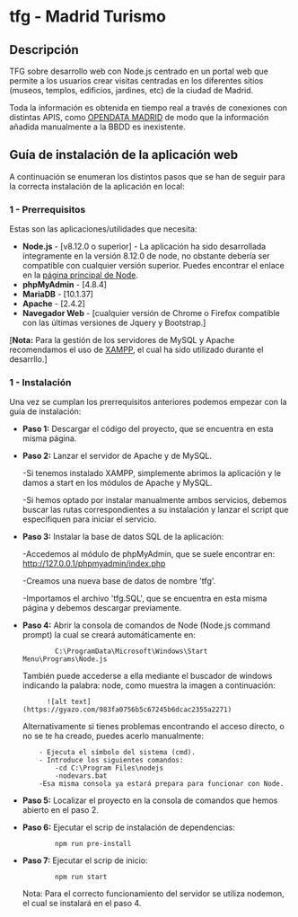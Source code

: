 # tfg - Madrid Turismo

## Descripción

TFG sobre desarrollo web con Node.js centrado en un portal web que permite a los usuarios crear visitas centradas
en los diferentes sitios (museos, templos, edificios, jardines, etc) de la ciudad de Madrid. 

Toda la información es obtenida en tiempo real a través de conexiones con distintas APIS, como [OPENDATA MADRID](https://datos.madrid.es/portal/site/egob/menuitem.9e1e2f6404558187cf35cf3584f1a5a0/?vgnextoid=374512b9ace9f310VgnVCM100000171f5a0aRCRD&vgnextchannel=374512b9ace9f310VgnVCM100000171f5a0aRCRD&vgnextfmt=default)
de modo que la información añadida manualmente a la BBDD es inexistente.

## Guía de instalación de la aplicación web

A continuación se enumeran los distintos pasos que se han de seguir para la correcta instalación de la aplicación en local:

### 1 - Prerrequisitos

Estas son las aplicaciones/utilidades que necesita:

 - **Node.js** - [v8.12.0 o superior] - La aplicación ha sido desarrollada íntegramente en la versión 8.12.0 de node, no obstante debería 
                                      ser compatible con cualquier versión superior. Puedes encontrar el enlace en la [página principal de Node](https://nodejs.org/dist/latest-v8.x/).
 - **phpMyAdmin** - [4.8.4]
 - **MariaDB** - [10.1.37]
 - **Apache** - [2.4.2]
 - **Navegador Web** - [cualquier versión de Chrome o Firefox compatible con las últimas versiones de Jquery y Bootstrap.]
 
 [**Nota:** Para la gestión de los servidores de MySQL y Apache recomendamos el uso de [XAMPP](https://www.apachefriends.org/es/index.html), el cual ha sido utilizado durante el desarrllo.]
 
 ### 1 - Instalación
 
 Una vez se cumplan los prerrequisitos anteriores podemos empezar con la guía de instalación:
 
  - **Paso 1:** Descargar el código del proyecto, que se encuentra en esta misma página. 
  
  - **Paso 2:** Lanzar el servidor de Apache y de MySQL.
  
       -Si tenemos instalado XAMPP, simplemente abrimos la aplicación y le damos a start en los módulos de Apache y                  MySQL.  
  
       -Si hemos optado por instalar manualmente ambos servicios, debemos buscar las rutas correspondientes a su instalación y
 lanzar el script que especifiquen para iniciar el servicio.
       
  - **Paso 3:** Instalar la base de datos SQL de la aplicación:
  
       -Accedemos al módulo de phpMyAdmin, que se suele encontrar en: http://127.0.0.1/phpmyadmin/index.php
 
       -Creamos una nueva base de datos de nombre 'tfg'.
       
       -Importamos el archivo 'tfg.SQL', que se encuentra en esta misma página y debemos descargar previamente.      
                
  
  - **Paso 4:** Abrir la consola de comandos de Node (Node.js command prompt) la cual se creará automáticamente en: 
                
                C:\ProgramData\Microsoft\Windows\Start Menu\Programs\Node.js
                
       También puede accederse a ella mediante el buscador de windows indicando la palabra: node, como muestra
       la imagen a continuación:
   
              ![alt text](https://gyazo.com/983fa0756b5c67245b6dcac2355a2271)
              
       Alternativamente si tienes problemas encontrando el acceso directo, o no se te ha creado, puedes acerlo manualmente:
       
            - Ejecuta el símbolo del sistema (cmd).
            - Introduce los siguientes comandos:
                -cd C:\Program Files\nodejs
                -nodevars.bat
            -Esa misma consola ya estará prepara para funcionar con Node.
            
  - **Paso 5:** Localizar el proyecto en la consola de comandos que hemos abierto en el paso 2.   
  
  - **Paso 6:** Ejecutar el scrip de instalación de dependencias:  
  
                npm run pre-install
                
  - **Paso 7:** Ejecutar el scrip de inicio:  
  
                npm run start
 
       Nota: Para el correcto funcionamiento del servidor se utiliza nodemon, el cual se instalará en el paso 4.
            

